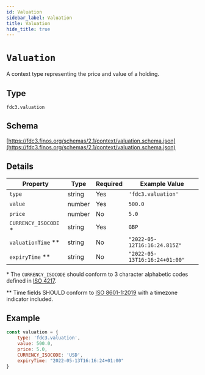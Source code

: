 ```yaml
---
id: Valuation
sidebar_label: Valuation
title: Valuation
hide_title: true
---
```

# `Valuation`

A context type representing the price and value of a holding.

## Type

`fdc3.valuation`

## Schema

[https://fdc3.finos.org/schemas/2.1/context/valuation.schema.json](https://fdc3.finos.org/schemas/2.1/context/valuation.schema.json)

## Details

| Property             | Type    | Required | Example Value                 |
|----------------------|---------|----------|-------------------------------|
| `type`               | string  | Yes      | `'fdc3.valuation'`            |
| `value`              | number  | Yes      | `500.0`                       |
| `price`              | number  | No       | `5.0`                         |
| `CURRENCY_ISOCODE` * | string  | Yes      | `GBP`                         |
| `valuationTime` **   | string  | No       | `"2022-05-12T16:16:24.815Z"`  |
| `expiryTime` **      | string  | No       | `"2022-05-13T16:16:24+01:00"` |

\* The `CURRENCY_ISOCODE` should conform to 3 character alphabetic codes defined in [ISO 4217](https://www.iso.org/iso-4217-currency-codes.html).

\*\* Time fields SHOULD conform to [ISO 8601-1:2019](https://www.iso.org/standard/70907.html) with a timezone indicator included.

## Example

```js
const valuation = {
    type: 'fdc3.valuation',
    value: 500.0,
    price: 5.0,
    CURRENCY_ISOCODE: 'USD',
    expiryTime: "2022-05-13T16:16:24+01:00"
}
```
